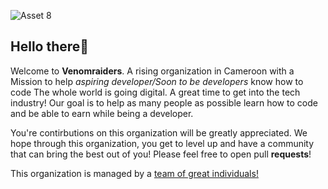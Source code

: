 ![Asset 8](https://github.com/VenomRaiders/.github/assets/64011386/9d3b49b6-64bb-423d-8c63-79c9f63b66c9)

## Hello there👋

Welcome to <b>Venomraiders</b>. A rising organization in Cameroon with a Mission to help *aspiring developer/Soon to be developers* know how to code
The whole world is going digital. A great time to get into the tech industry! Our goal is to help as many people as possible learn how to code and be able to earn while being a developer.<br>

You're contirbutions on this organization will be greatly appreciated.
We hope through this organization, you get to level up and have a community that can bring the best out of you!
Please feel free to open pull <b>requests</b>!

This organization is managed by a [team of great individuals!](https://github.com/orgs/VenomRaiders/people)
<!--

**Here are some ideas to get you started:**

🙋‍♀️ A short introduction - what is your organization all about?
🌈 Contribution guidelines - how can the community get involved?
👩‍💻 Useful resources - where can the community find your docs? Is there anything else the community should know?
🍿 Fun facts - what does your team eat for breakfast?
🧙 Remember, you can do mighty things with the power of [Markdown](https://docs.github.com/github/writing-on-github/getting-started-with-writing-and-formatting-on-github/basic-writing-and-formatting-syntax)
-->
